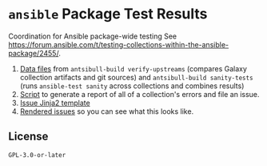 <!--
Copyright (C) 2023 Maxwell G <maxwell@gtmx.me
SPDX-License-Identifier: GPL-3.0-or-later
-->

# `ansible` Package Test Results

 Coordination for Ansible package-wide testing
 See
 https://forum.ansible.com/t/testing-collections-within-the-ansible-package/2455/.

1. [Data files](https://github.com/ansible-community/package-test-results/tree/main/data/) from `antsibull-build verify-upstreams` (compares Galaxy collection artifacts and git sources) and `antsibull-build sanity-tests` (runs `ansible-test sanity` across collections and combines results)
2. [Script](https://github.com/ansible-community/package-test-results/blob/main/main.py) to generate a report of all of a collection's errors and file an issue.
3.  [Issue Jinja2 template](https://github.com/ansible-community/package-test-results/blob/main/templates/issue.md)
4. [Rendered issues](https://github.com/ansible-community/package-test-results/tree/main/examples/rendered) so you can see what this looks like.

## License

    GPL-3.0-or-later
